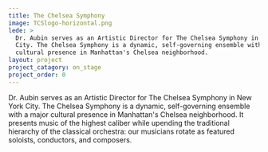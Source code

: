 ```yaml
---
title: The Chelsea Symphony 
image: TCSlogo-horizontal.png
lede: >
  Dr. Aubin serves as an Artistic Director for The Chelsea Symphony in New York
  City. The Chelsea Symphony is a dynamic, self-governing ensemble with a major
  cultural presence in Manhattan's Chelsea neighborhood.
layout: project
project_catagory: on_stage
project_order: 0
---
```

Dr. Aubin serves as an Artistic Director for The Chelsea Symphony in New York
City. The Chelsea Symphony is a dynamic, self-governing ensemble with a major
cultural presence in Manhattan's Chelsea neighborhood. It presents music of the
highest caliber while upending the traditional hierarchy of the classical
orchestra: our musicians rotate as featured soloists, conductors, and
composers.
